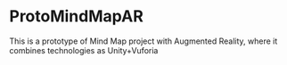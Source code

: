 # ProtoMindMapAR
This is a prototype of Mind Map project with Augmented Reality, where it combines technologies as Unity+Vuforia
